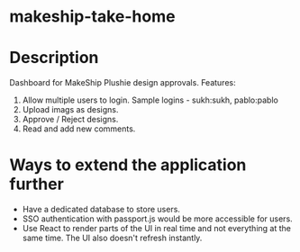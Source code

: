 # makeship-take-home

# Description
Dashboard for MakeShip Plushie design approvals. Features:
1. Allow multiple users to login. Sample logins - sukh:sukh, pablo:pablo
2. Upload imags as designs. 
3. Approve / Reject designs. 
4. Read and add new comments. 

# Ways to extend the application further
- Have a dedicated database to store users.
- SSO authentication with passport.js would be more accessible for users. 
- Use React to render parts of the UI in real time and not everything at the same time. The UI also doesn't refresh instantly.
